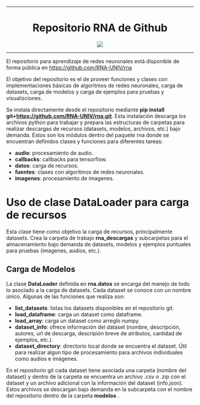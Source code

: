 <div align="center">
  <hr>
  <h1><strong>Repositorio RNA de Github</strong></h1>
    <a href="https://colab.research.google.com/github/RNA-UNIV/rna/blob/main/DemoRNA.ipynb"><img src="https://colab.research.google.com/assets/colab-badge.svg"/></a>
  <hr>
</div>

El repositorio para aprendizaje de redes neuronales está disponible de forma  pública en https://github.com/RNA-UNIV/rna

El objetivo del repositorio es el de proveer funciones y clases con implementaciones básicas de algoritmos de redes neuronales, carga de datasets, carga de modelos y carga de ejemplos para pruebas y visualizciones.

Se instala directamente desde el repositorio mediante **pip install git+https://github.com/RNA-UNIV/rna.git**. Esta instalación descarga los archivos python para trabajar y prepara las estructuras de carpetas para realizar descargas de recursos (datasets, modelos, archivos, etc.) bajo demanda. Estos son los módulos dentro del paquete rna donde se encuentran definidos clases y funciones para diferentes tareas:
* **audio**: procesamiento de audio.
* **callbacks**: callbacks para tensorflow.
* **datos**: carga de recursos.
* **fuentes**: clases con algoritmos de redes neuronales.
* **imagenes**: procesamiento de imagenes.

# Uso de clase DataLoader para carga de recursos
Esta clase tiene como objetivo la carga de recursos, principalmente datasets. Crea la carpeta de trabajo **rna_descargas** y subcarpetas para el almacenamiento bajo demanda de datasets, modelos y ejemplos puntuales para pruebas (imagenes, audios, etc.).

## Carga de Modelos
La clase **DataLoader** definida en **rna.datos** se encarga del manejo de todo lo asociado a la carga de datasets. Cada dataset se conoce con un nombre único. Algunas de las funciones que realiza son:
* **list_datasets**: listas los datasets disponibles en el repositorio git.
* **load_dataframe**: carga un dataset como dataframe.
* **load_array**: carga un dataset como arreglo numpy.
* **dataset_info**: ofrece información del dataset (nombre, descripción, autores, url de descarga, descripión breve de atributos, cantidad de ejemplos, etc.).
* **dataset_directory**: directorio local donde se encuentra el dataset. Útil para realizar algun tipo de procesamiento para archivos individuales como audios e imágenes.

En el repositorio git cada dataset tiene asociada una carpeta (nombre del dataset) y dentro de la carpeta se encuentra un archivo .csv o .zip con el dataset y un archivo adicional con la información del dataset (info.json). Estos archivos se descargan bajo demanda en la subcarpeta con el nombre del repositorio dentro de la carpeta **modelos** .
